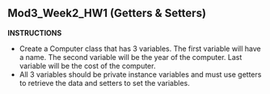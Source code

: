 ## Mod3_Week2_HW1 (Getters & Setters)

**INSTRUCTIONS**

- Create a Computer class that has 3 variables. The first variable will have a name. The second variable will be the year of the computer. Last variable will be the cost of the computer.
- All 3 variables should be private instance variables and must use getters to retrieve the data and setters to set the variables.

